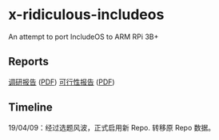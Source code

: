 # x-ridiculous-includeos

An attempt to port IncludeOS to ARM RPi 3B+

## Reports

[调研报告](reports/research.md) ([PDF](reports/research.pdf))
[可行性报告](reports/feasibility.md) ([PDF](reports/feasibility.pdf))

## Timeline
19/04/09：经过选题风波，正式启用新 Repo. 转移原 Repo 数据。